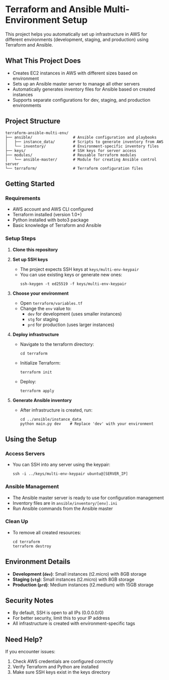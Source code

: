 # Terraform and Ansible Multi-Environment Setup

This project helps you automatically set up infrastructure in AWS for different environments (development, staging, and production) using Terraform and Ansible.

## What This Project Does

- Creates EC2 instances in AWS with different sizes based on environment
- Sets up an Ansible master server to manage all other servers
- Automatically generates inventory files for Ansible based on created instances
- Supports separate configurations for dev, staging, and production environments

## Project Structure

```
terraform-ansible-multi-env/
├── ansible/                  # Ansible configuration and playbooks
│   ├── instance_data/        # Scripts to generate inventory from AWS
│   └── inventory/            # Environment-specific inventory files
├── keys/                     # SSH keys for server access
├── modules/                  # Reusable Terraform modules
│   └── ansible-master/       # Module for creating Ansible control server
└── terraform/                # Terraform configuration files
```

## Getting Started

### Requirements

- AWS account and AWS CLI configured
- Terraform installed (version 1.0+)
- Python installed with boto3 package
- Basic knowledge of Terraform and Ansible

### Setup Steps

1. **Clone this repository**

2. **Set up SSH keys**
   - The project expects SSH keys at `keys/multi-env-keypair`
   - You can use existing keys or generate new ones:
     ```
     ssh-keygen -t ed25519 -f keys/multi-env-keypair
     ```

3. **Choose your environment**
   - Open `terraform/variables.tf`
   - Change the `env` value to:
     - `dev` for development (uses smaller instances)
     - `stg` for staging
     - `prd` for production (uses larger instances)

4. **Deploy infrastructure**
   - Navigate to the terraform directory:
     ```
     cd terraform
     ```
   - Initialize Terraform:
     ```
     terraform init
     ```
   - Deploy:
     ```
     terraform apply
     ```

5. **Generate Ansible inventory**
   - After infrastructure is created, run:
     ```
     cd ../ansible/instance_data
     python main.py dev    # Replace 'dev' with your environment
     ```

## Using the Setup

### Access Servers

- You can SSH into any server using the keypair:
  ```
  ssh -i ../keys/multi-env-keypair ubuntu@[SERVER_IP]
  ```

### Ansible Management

- The Ansible master server is ready to use for configuration management
- Inventory files are in `ansible/inventory/[env].ini`
- Run Ansible commands from the Ansible master

### Clean Up

- To remove all created resources:
  ```
  cd terraform
  terraform destroy
  ```

## Environment Details

- **Development (`dev`)**: Small instances (t2.micro) with 8GB storage
- **Staging (`stg`)**: Small instances (t2.micro) with 8GB storage
- **Production (`prd`)**: Medium instances (t2.medium) with 15GB storage

## Security Notes

- By default, SSH is open to all IPs (0.0.0.0/0)
- For better security, limit this to your IP address
- All infrastructure is created with environment-specific tags

## Need Help?

If you encounter issues:
1. Check AWS credentials are configured correctly
2. Verify Terraform and Python are installed
3. Make sure SSH keys exist in the keys directory
